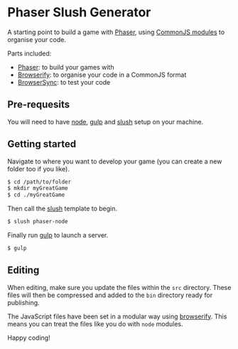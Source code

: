# Phaser Slush Generator

A starting point to build a game with [Phaser][phaser], using [CommonJS modules][commonjs] to organise your code.

Parts included:

- [Phaser][phaser]: to build your games with
- [Browserify][browserify]: to organise your code in a CommonJS format
- [BrowserSync][browsersync]: to test your code

## Pre-requesits

You will need to have [node][node], [gulp][gulp] and [slush][slush] setup on your machine.

## Getting started

Navigate to where you want to develop your game (you can create a new folder too if you like).

```sh
$ cd /path/to/folder
$ mkdir myGreatGame
$ cd ./myGreatGame
```


Then call the [slush][slush] template to begin.

```sh
$ slush phaser-node
```


Finally run [gulp][gulp] to launch a server.

```sh
$ gulp
```

## Editing

When editing, make sure you update the files within the `src` directory. These files will then be compressed and added to the `bin` directory ready for publishing.

The JavaScript files have been set in a modular way using [browserify][browserify]. This means you can treat the files like you do with `node` modules.

Happy coding!

[node]:         http://nodejs.org/
[gulp]:         http://gulpjs.com/
[browserify]:   http://browserify.org/
[slush]:        https://github.com/klei/slush
[browsersync]:  http://www.browsersync.io/
[phaser]:       http://phaser.io/
[browserify]:   http://browserify.org/
[commonjs]:     http://wiki.commonjs.org/wiki/CommonJS
